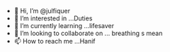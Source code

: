 - 👋 Hi, I’m @julfiquer
- 👀 I’m interested in ...Duties 
- 🌱 I’m currently learning ...lifesaver
- 💞️ I’m looking to collaborate on ... breathing s mean 
- 📫 How to reach me ...Hanif
<!---
Jewelrana2life/Jewelrana2life is a ✨ special ✨ repository because its `README.md` (this file) appears on your GitHub profile.
You can click the Preview link to take a look at your changes.
--->
